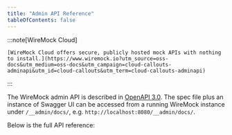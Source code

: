 ```yaml
---
title: "Admin API Reference"
tableOfContents: false
---
```


:::note[WireMock Cloud]

    [WireMock Cloud offers secure, publicly hosted mock APIs with nothing to install.](https://www.wiremock.io?utm_source=oss-docs&utm_medium=oss-docs&utm_campaign=cloud-callouts-adminapi&utm_id=cloud-callouts&utm_term=cloud-callouts-adminapi)

:::

The WireMock admin API is described in [OpenAPI 3.0](https://github.com/OAI/OpenAPI-Specification/blob/master/versions/3.0.0.md). The spec file plus an instance of Swagger UI can be accessed from a running WireMock instance under `/__admin/docs/`, e.g. `http://localhost:8080/__admin/docs/`.

Below is the full API reference:

<redoc spec-url="/js/wiremock-admin-api.json"></redoc>
<script src="https://cdn.redoc.ly/redoc/latest/bundles/redoc.standalone.js"> </script>